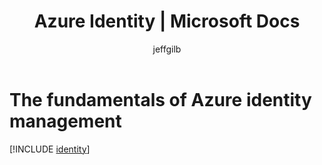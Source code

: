 ﻿---
title: Azure Identity | Microsoft Docs
description: Learn about using Azure Active Directory.
services: active-directory
documentationcenter: ''
author: jeffgilb
manager: femila
editor: ''

ms.assetid: 30867693-9851-4551-b3d3-df583365207f
ms.service: active-directory
ms.workload: identity
ms.tgt_pltfrm: na
ms.devlang: na
ms.topic: article
ms.date: 04/26/2017
ms.author: Jeff.Gilbert
ROBOTS: NOINDEX,NOFOLLOW
ms.reviewer: kbrint
ms.custom: iamfeature=AzureADGeneral
---
# The fundamentals of Azure identity management
[!INCLUDE [identity](../../includes/identity.md)]
